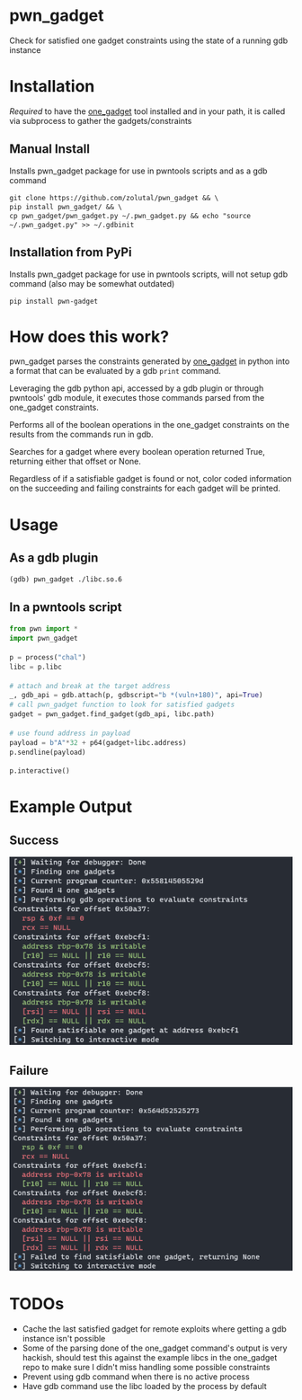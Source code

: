 # pwn_gadget
Check for satisfied one gadget constraints using the state of a running gdb instance

# Installation
*Required* to have the [one_gadget](https://github.com/david942j/one_gadget) tool installed and in your path, it is called via subprocess to gather the gadgets/constraints
## Manual Install 
Installs pwn_gadget package for use in pwntools scripts and as a gdb command
```
git clone https://github.com/zolutal/pwn_gadget && \
pip install pwn_gadget/ && \
cp pwn_gadget/pwn_gadget.py ~/.pwn_gadget.py && echo "source ~/.pwn_gadget.py" >> ~/.gdbinit
```

## Installation from PyPi
Installs pwn_gadget package for use in pwntools scripts, will not setup gdb command
(also may be somewhat outdated)
```
pip install pwn-gadget
```


# How does this work?
pwn_gadget parses the constraints generated by [one_gadget](https://github.com/david942j/one_gadget) in python into a format that can be evaluated by a gdb `print` command.

Leveraging the gdb python api, accessed by a gdb plugin or through pwntools' gdb module, it executes those commands parsed from the one_gadget constraints.

Performs all of the boolean operations in the one_gadget constraints on the results from the commands run in gdb.

Searches for a gadget where every boolean operation returned True, returning either that offset or None.

Regardless of if a satisfiable gadget is found or not, color coded information on the succeeding and failing constraints for each gadget will be printed.

# Usage
## As a gdb plugin
```
(gdb) pwn_gadget ./libc.so.6
```

## In a pwntools script
```python
from pwn import *
import pwn_gadget

p = process("chal")
libc = p.libc

# attach and break at the target address
_, gdb_api = gdb.attach(p, gdbscript="b *(vuln+180)", api=True)
# call pwn_gadget function to look for satisfied gadgets
gadget = pwn_gadget.find_gadget(gdb_api, libc.path)

# use found address in payload
payload = b"A"*32 + p64(gadget+libc.address)
p.sendline(payload)

p.interactive()
```

# Example Output
## Success
![Successful discovery of satisfied one gadget](static/success.png)
## Failure
![Failed discovery of satisfied one gadget](static/failure.png)

# TODOs
- Cache the last satisfied gadget for remote exploits where getting a gdb instance isn't possible
- Some of the parsing done of the one_gadget command's output is very hackish, should test this against the example libcs in the one_gadget repo to make sure I didn't miss handling some possible constraints 
- Prevent using gdb command when there is no active process
- Have gdb command use the libc loaded by the process by default
